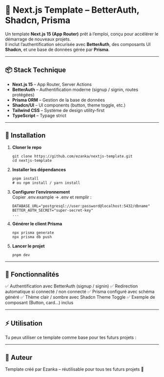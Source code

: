 # 🚀 Next.js Template – BetterAuth, Shadcn, Prisma

Un template **Next.js 15 (App Router)** prêt à l’emploi, conçu pour accélérer le démarrage de nouveaux projets.  
Il inclut l’authentification sécurisée avec **BetterAuth**, des composants UI **Shadcn**, et une base de données gérée par **Prisma**.  

---

## 📦 Stack Technique

- **Next.js 15** – App Router, Server Actions
- **BetterAuth** – Authentification moderne (signup / signin, routes protégées)
- **Prisma ORM** – Gestion de la base de données
- **Shadcn/UI** – UI components (button, theme toggle, etc.)
- **Tailwind CSS** – Système de design utility-first
- **TypeScript** – Typage strict

---

## 🔨 Installation

1. **Cloner le repo**  
   ```
   git clone https://github.com/ezanka/nextjs-template.git
   cd nextjs-template
   ```

2. **Installer les dépendances**  
    ```
    pnpm install
    # ou npm install / yarn install
    ```

3. **Configurer l’environnement**  
Copier .env.example → .env et remplir :
    ```
    DATABASE_URL="postgresql://user:password@localhost:5432/dbname"
    BETTER_AUTH_SECRET="super-secret-key"
    ...
    ```

4. **Générer le client Prisma**  
    ```
    npx prisma generate
    npx prisma db push
    ```

5. **Lancer le projet** 
    ``` 
    pnpm dev
    ```

---

## 🚀 Fonctionnalités

✅ Authentification avec BetterAuth (signup / signin)
✅ Redirection automatique si connecté / non connecté
✅ Prisma configuré avec schéma généré
✅ Thème clair / sombre avec Shadcn Theme Toggle
✅ Exemple de composant (Button, card...) inclus

---

## ⚡ Utilisation
Tu peux utiliser ce template comme base pour tes futurs projets :

---

## 👤 Auteur
Template créé par Ezanka – réutilisable pour tous tes futurs projets 🚀